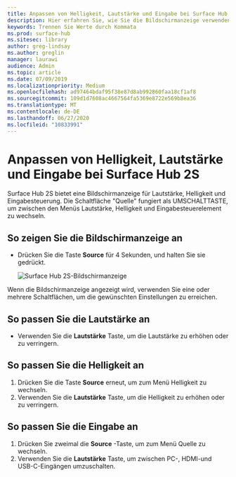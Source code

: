 ```yaml
---
title: Anpassen von Helligkeit, Lautstärke und Eingabe bei Surface Hub 2S
description: Hier erfahren Sie, wie Sie die Bildschirmanzeige verwenden können, um die Helligkeit und andere Einstellungen in Surface Hub 2S anzupassen.
keywords: Trennen Sie Werte durch Kommata
ms.prod: surface-hub
ms.sitesec: library
author: greg-lindsay
ms.author: greglin
manager: laurawi
audience: Admin
ms.topic: article
ms.date: 07/09/2019
ms.localizationpriority: Medium
ms.openlocfilehash: ad97464bdaf95f38e87d8ab992860faa18cf1af8
ms.sourcegitcommit: 109d1d7608ac4667564fa5369e8722e569b8ea36
ms.translationtype: MT
ms.contentlocale: de-DE
ms.lasthandoff: 06/27/2020
ms.locfileid: "10833991"
---
```

# Anpassen von Helligkeit, Lautstärke und Eingabe bei Surface Hub 2S

Surface Hub 2S bietet eine Bildschirmanzeige für Lautstärke, Helligkeit und Eingabesteuerung. Die Schaltfläche "Quelle" fungiert als UMSCHALTTASTE, um zwischen den Menüs Lautstärke, Helligkeit und Eingabesteuerelement zu wechseln.

##  <a name="to-show-the-on-screen-display"></a>So zeigen Sie die Bildschirmanzeige an

- Drücken Sie die Taste **Source** für 4 Sekunden, und halten Sie sie gedrückt.

  ![Surface Hub 2S-Bildschirmanzeige](images/sh2-onscreen-display.png)<br>

 Wenn die Bildschirmanzeige angezeigt wird, verwenden Sie eine oder mehrere Schaltflächen, um die gewünschten Einstellungen zu erreichen.
 
##  <a name="to-adjust-volume"></a>So passen Sie die Lautstärke an

- Verwenden Sie die **Lautstärke** Taste, um die Lautstärke zu erhöhen oder zu verringern.

##  <a name="to-adjust-brightness"></a>So passen Sie die Helligkeit an

1. Drücken Sie die Taste **Source** erneut, um zum Menü Helligkeit zu wechseln.
2. Verwenden Sie die **Lautstärke** Taste, um die Helligkeit zu erhöhen oder zu verringern.

##  <a name="to-adjust-input"></a>So passen Sie die Eingabe an

1. Drücken Sie zweimal die **Source** -Taste, um zum Menü Quelle zu wechseln.
2. Verwenden Sie die **Lautstärke** Taste, um zwischen PC-, HDMI-und USB-C-Eingängen umzuschalten.
